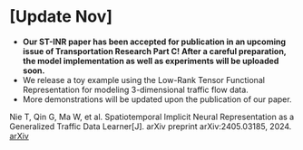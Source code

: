 # [Update Nov]
- **Our ST-INR paper has been accepted for publication in an upcoming issue of Transportation Research Part C! After a careful preparation, the model implementation as well as experiments will be uploaded soon.**
- We release a toy example using the Low-Rank Tensor Functional Representation for modeling 3-dimensional traffic flow data.
- More demonstrations will be updated upon the publication of our paper.

Nie T, Qin G, Ma W, et al. Spatiotemporal Implicit Neural Representation as a Generalized Traffic Data Learner[J]. arXiv preprint arXiv:2405.03185, 2024.
[arXiv](https://doi.org/10.48550/arXiv.2405.03185)

